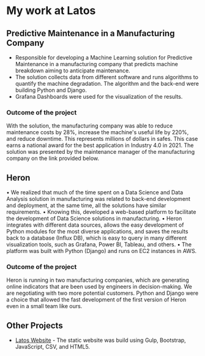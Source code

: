 # My work at Latos

## Predictive Maintenance in a Manufacturing Company
* Responsible for developing a Machine Learning solution for Predictive Maintenance in a manufacturing company that predicts machine breakdown aiming to anticipate maintenance. 
* The solution collects data from different software and runs algorithms to quantify the machine degradation. The algorithm and the back-end were building Python and Django. 
* Grafana Dashboards were used for the visualization of the results.

### Outcome of the project
With the solution, the manufacturing company was able to reduce maintenance costs by 28%, increase the machine's useful life by 220%, and reduce downtime. This represents millions of dollars in safes. This case earns a national award for the best application in Industry 4.0 in 2021. The solution was presented by the maintenance manager of the manufacturing company on the link provided below.

## Heron
• We realized that much of the time spent on a Data Science and Data Analysis solution in manufacturing was related to back-end development and deployment, at the same time, all the solutions have similar requirements. 
• Knowing this, developed a web-based platform to facilitate the development of Data Science solutions in manufacturing. 
• Heron integrates with different data sources, allows the easy development of Python modules for the most diverse applications, and saves the results back to a database (Influx DB), which is easy to query in many different visualization tools, such as Grafana, Power BI, Tableau, and others. 
• The platform was built with Python (Django) and runs on EC2 instances in AWS.

### Outcome of the project
Heron is running in two manufacturing companies, which are generating online indicators that are been used by engineers in decision-making. We are negotiating with two more potential customers. Python and Django were a choice that allowed the fast development of the first version of Heron even in a small team like ours.

## Other Projects
* [Latos Website](www.latos.ai) - The static website was build using Gulp, Bootstrap, JavaScript, CSV, and HTML5.